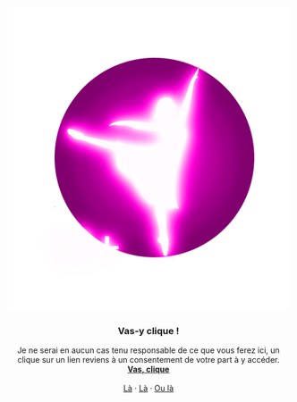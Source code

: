 <div id="top"></div>
<br />
<div align="center">
  <a href="https://www.youtube.com/watch?v=dQw4w9WgXcQ">
    <img src="images/logo.png" alt="Logo">
  </a>

  <h3 align="center">Vas-y clique !</h3>

  <p align="center">
    Je ne serai en aucun cas tenu responsable de ce que vous ferez ici, un clique sur un lien reviens à un consentement de votre part à y accéder.
    <br />
    <a href="https://www.youtube.com/watch?v=dQw4w9WgXcQ"><strong>Vas, clique</strong></a>
    <br />
    <br />
    <a href="https://github.com/othneildrew/Best-README-Template">Là</a>
    ·
    <a href="https://github.com/othneildrew/Best-README-Template/issues">Là</a>
    ·
    <a href="https://github.com/othneildrew/Best-README-Template/issues">Ou là</a>
  </p>
</div>
